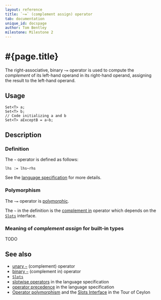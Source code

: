 ```yaml
---
layout: reference
title: `~=` (complement assign) operator
tab: documentation
unique_id: docspage
author: Tom Bentley
milestone: Milestone 2
---
```


# #{page.title}

The right-associative, binary `~=` operator is used to compute the 
*complement* of its left-hand operand in its right-hand operand, assigning the 
result to the left-hand operand. 

## Usage 

    Set<T> a;
    Set<T> b;
    // Code initializing a and b
    Set<T> aExceptB = a~b;

## Description


### Definition

The `~` operator is defined as follows:

    lhs := lhs~rhs

See the [language specification](#{site.urls.spec}#slotwise) for 
more details.

### Polymorphism

The `~=` operator is [polymorphic](/documentation/reference/operator/operator-polymorphism).

The `~` in the definition is the [complement in](../complement-in) operator 
which depends on the [`Slots`](../../ceylon.language/Slots) interface.

### Meaning of *complement assign* for built-in types

TODO

## See also

* [unary `~`](../complement) (complement) operator
* [binary `~`](../complement-in) (complement in) operator
* [`Slots`](../../ceylon.language/Slots)
* [slotwise operators](#{site.urls.spec}#slotwise) in the 
  language specification
* [operator precedence](#{site.urls.spec}#operatorprecedence) in the 
  language specification
* [Operator polymorphism](/documentation/tour/language-module/#operator_polymorphism) 
  and the
  [Slots Interface](/documentation/tour/language-module/#the_slots_interface) 
  in the Tour of Ceylon

